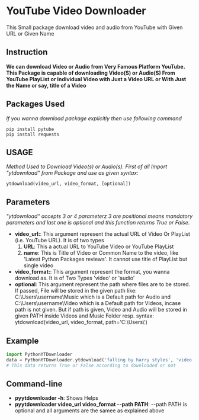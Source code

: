 # YouTube Video Downloader
This Small package download video and audio from YouTube with Given URL or Given Name
## Instruction
**We can download Video or Audio from Very Famous Platform YouTube. This Package is capable of downloading Video(S) or Audio(S) From YouTube PlayList or Individual Video with Just a Video URL or With Just the Name or say, title of a Video**
## Packages Used
*If you wanna download package explicitly then use following command*
````
pip install pytube
pip install requests
````
## USAGE
*Method Used to Download Video(s) or Audio(s).*
*First of all Import "ytdownload" from Package and use as given syntax:*
````
ytdownload(video_url, video_format, [optional])
````
## Parameters
*"ytdownload" accepts 3 or 4 parameterz 3 are positional means mandatory parameters and last one is optional and this function returns True or False*.

* **video_url:**: This argument represent the actual URL of Video Or PlayList (i.e. YouTube URL). It is of two types
  1. **URL**: This a actual URL to YouTube Video or YouTube PlayList
  2. **name**: This is Title of Video or Common Name to the video, like 'Latest Python Packages reviews'. It cannot use title of PlayList but single video
* **video_format:**: This argument represent the format, you wanna download as. It is of Two Types 'video' or 'audio'
* **optional**: This argument represent the path where files are to be stored. If passed, File will be stored in the given path
like: C:\Users\username\Music which is a Default path for Audio and
C:\Users\username\Video which is a Default path for Videos, incase path is not given.
But if path is given, Video and Audio will be stored in given PATH inside Videos and Music Folder resp.
  syntax:
      ytdownload(video_url, video_format, path='C:\\Users\\')

## Example
````python
import PythonYTDownloader
data = PythonYTDownloader.ytdownload('falling by harry styles', 'video') # Downlading using only name 
# This data returns True or False according to downloaded or not
````
## Command-line
  * **pyytdownloader -h**: Shows Helps
  * **pyytdownloader video_url video_format --path PATH**: --path PATH is optional and all arguments are the samee as explained above
